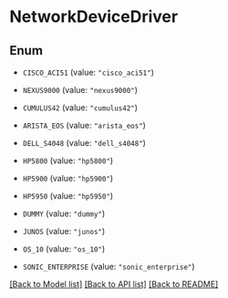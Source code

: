 # NetworkDeviceDriver

## Enum


* `CISCO_ACI51` (value: `"cisco_aci51"`)

* `NEXUS9000` (value: `"nexus9000"`)

* `CUMULUS42` (value: `"cumulus42"`)

* `ARISTA_EOS` (value: `"arista_eos"`)

* `DELL_S4048` (value: `"dell_s4048"`)

* `HP5800` (value: `"hp5800"`)

* `HP5900` (value: `"hp5900"`)

* `HP5950` (value: `"hp5950"`)

* `DUMMY` (value: `"dummy"`)

* `JUNOS` (value: `"junos"`)

* `OS_10` (value: `"os_10"`)

* `SONIC_ENTERPRISE` (value: `"sonic_enterprise"`)


[[Back to Model list]](../README.md#documentation-for-models) [[Back to API list]](../README.md#documentation-for-api-endpoints) [[Back to README]](../README.md)


